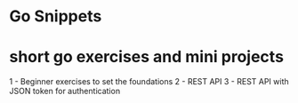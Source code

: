 # Go Snippets
# short go exercises and mini projects

1 - Beginner exercises to set the foundations
2 - REST API
3 - REST API with JSON token for authentication
